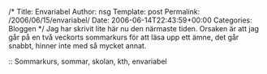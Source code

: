 /*
 Title: Envariabel
 Author: nsg
 Template: post
 Permalink: /2006/06/15/envariabel/
 Date: 2006-06-14T22:43:59+00:00
 Categories: Bloggen
*/
Jag har skrivit lite här nu den närmaste tiden. Orsaken är att jag går på en två veckorts sommarkurs för att läsa upp ett ämne, det går snabbt, hinner inte med så mycket annat.

:: Sommarkurs, sommar, skolan, kth, envariabel

<small></small>